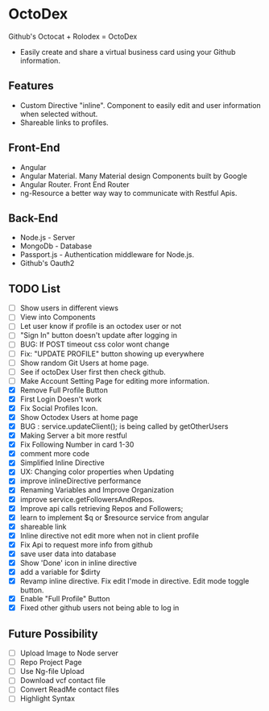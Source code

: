 # OctoDex
Github's Octocat + Rolodex = OctoDex
* Easily create and share a virtual business card using your Github information.

## Features
* Custom Directive "inline". Component to easily edit and user information when selected without.
* Shareable links to profiles.

## Front-End
* Angular 
* Angular Material. Many Material design Components built by Google
* Angular Router. Front End Router
* ng-Resource a better way way to communicate with Restful Apis.

## Back-End 
* Node.js - Server
* MongoDb - Database
* Passport.js -  Authentication middleware for Node.js.
* Github's Oauth2

## TODO List
- [ ] Show users in different views
- [ ] View into Components 
- [ ] Let user know if profile is an octodex user or not
- [ ] "Sign In" button doesn't update after logging in
- [ ] BUG: If POST timeout css color wont change
- [ ] Fix: "UPDATE PROFILE" button showing up everywhere
- [ ] Show random Git Users at home page.
- [ ] See if octoDex User first then check github.
- [ ] Make Account Setting Page for editing more information.
- [x] Remove Full Profile Button
- [x] First Login Doesn't work
- [X] Fix Social Profiles Icon.
- [x] Show Octodex Users at home page
- [x] BUG : service.updateClient(); is being called by getOtherUsers
- [x] Making Server a bit more restful
- [x] Fix Following Number in card 1-30
- [x] comment more code
- [x] Simplified Inline Directive
- [x] UX: Changing color properties when Updating
- [x] improve inlineDirective performance
- [x] Renaming Variables and Improve Organization
- [x] improve service.getFollowersAndRepos.
- [x] Improve api calls retrieving Repos and Followers;
- [x] learn to implement $q or $resource service from angular
- [X] shareable link
- [x] Inline directive not edit more when not in client profile
- [X] Fix Api to request more info from github
- [X] save user data into database
- [X] Show 'Done' icon in inline directive
- [X] add a variable for $dirty 
- [x] Revamp inline directive. Fix edit I'mode in directive. Edit mode toggle button.
- [x] Enable "Full Profile" Button
- [x] Fixed other github users not being able to log in

## Future Possibility
- [ ] Upload Image to Node server
- [ ] Repo Project Page 
- [ ] Use Ng-file Upload
- [ ] Download vcf contact file
- [ ] Convert ReadMe contact files
- [ ] Highlight Syntax